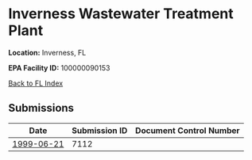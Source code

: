 # Inverness Wastewater Treatment Plant

**Location:** Inverness, FL

**EPA Facility ID:** 100000090153

[Back to FL Index](../../index.md)

## Submissions

| Date | Submission ID | Document Control Number |
|------|--------------|-------------------------|
| [1999-06-21](submissions/7112.md) | 7112 |  |
